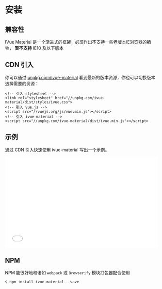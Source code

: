 # 安装

## 兼容性

IVue Material 是一个渐进式的框架，必须作出不支持一些老版本IE浏览器的牺牲， **暂不支持** IE10 及以下版本

## CDN 引入

你可以通过 [unpkg.com/ivue-material](https://unpkg.com/ivue-material/) 看到最新的版本资源，你也可以切换版本选择需要的资源：

```
<!-- 引入 stylesheet -->
<link rel="stylesheet" href="//unpkg.com/ivue-material/dist/styles/ivue.css">
<!-- 引入 Vue.js -->
<script src="//vuejs.org/js/vue.min.js"></script>
<!-- 引入 ivue-material -->
<script src="//unpkg.com/ivue-material/dist/ivue.min.js"></script>
```

## 示例

通过 CDN 引入快速使用 ivue-material 写出一个示例。

<iframe width="100%" height="300" src="//jsfiddle.net/qq282126990/hsbag1o0/2/embedded/result,html/" allowfullscreen="allowfullscreen" allowpaymentrequest frameborder="0"></iframe>

## NPM

NPM 能很好地和诸如 ```webpack``` 或 ```Browserify``` 模块打包器配合使用

```
$ npm install ivue-material --save
```

